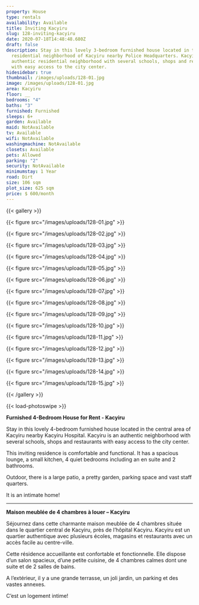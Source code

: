```yaml
---
property: House
type: rentals
availability: Available
title: Inviting Kacyiru
slug: 128-inviting-kacyiru
date: 2020-07-18T14:48:48.680Z
draft: false
description: Stay in this lovely 3-bedroom furnished house located in the
  residential neighborhood of Kacyiru nearby Police Headquarters. Kacyiru is an
  authentic residential neighborhood with several schools, shops and restaurants
  with easy access to the city center.
hidesidebar: true
thumbnail: /images/uploads/128-01.jpg
image: /images/uploads/128-01.jpg
area: Kacyiru
floor: __
bedrooms: "4"
baths: "3"
furnished: Furnished
sleeps: 6+
garden: Available
maid: NotAvailable
tv: Available
wifi: NotAvailable
washingmachine: NotAvailable
closets: Available
pets: Allowed
parking: "2"
security: NotAvailable
minimumstay: 1 Year
road: Dirt
size: 106 sqm
plot_size: 625 sqm
price: $ 600/month
---
```

{{< gallery >}}

{{< figure src="/images/uploads/128-01.jpg" >}}

{{< figure src="/images/uploads/128-02.jpg" >}}

{{< figure src="/images/uploads/128-03.jpg" >}}

{{< figure src="/images/uploads/128-04.jpg" >}}

{{< figure src="/images/uploads/128-05.jpg" >}}

{{< figure src="/images/uploads/128-06.jpg" >}}

{{< figure src="/images/uploads/128-07.jpg" >}}

{{< figure src="/images/uploads/128-08.jpg" >}}

{{< figure src="/images/uploads/128-09.jpg" >}}

{{< figure src="/images/uploads/128-10.jpg" >}}

{{< figure src="/images/uploads/128-11.jpg" >}}

{{< figure src="/images/uploads/128-12.jpg" >}}

{{< figure src="/images/uploads/128-13.jpg" >}}

{{< figure src="/images/uploads/128-14.jpg" >}}

{{< figure src="/images/uploads/128-15.jpg" >}}

{{< /gallery >}}

{{< load-photoswipe >}}

**Furnished 4-Bedroom House for Rent - Kacyiru**

Stay in this lovely 4-bedroom furnished house located in the central area of Kacyiru nearby Kacyiru Hospital. Kacyiru is an authentic neighborhood with several schools, shops and restaurants with easy access to the city center.

This inviting residence is comfortable and functional. It has a spacious lounge, a small kitchen, 4 quiet bedrooms including an en suite and 2 bathrooms.

Outdoor, there is a large patio, a pretty garden, parking space and vast staff quarters.

It is an intimate home!

- - -

**Maison meublée de 4 chambres à louer – Kacyiru**

Séjournez dans cette charmante maison meublée de 4 chambres située dans le quartier central de Kacyiru, près de l’hôpital Kacyiru. Kacyiru est un quartier authentique avec plusieurs écoles, magasins et restaurants avec un accès facile au centre-ville.

Cette résidence accueillante est confortable et fonctionnelle. Elle dispose d’un salon spacieux, d’une petite cuisine, de 4 chambres calmes dont une suite et de 2 salles de bains.

A l’extérieur, il y a une grande terrasse, un joli jardin, un parking et des vastes annexes.

C’est un logement intime!